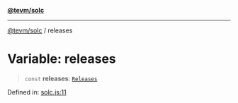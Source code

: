 [**@tevm/solc**](../README.md)

***

[@tevm/solc](../globals.md) / releases

# Variable: releases

> `const` **releases**: [`Releases`](../type-aliases/Releases.md)

Defined in: [solc.js:11](https://github.com/evmts/tevm-monorepo/blob/main/bundler-packages/solc/src/solc.js#L11)
